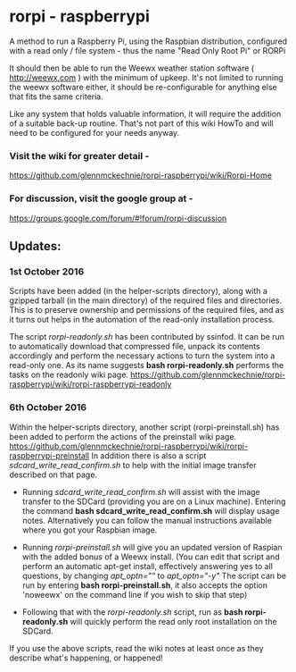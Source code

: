# rorpi - raspberrypi
A method to run a Raspberry Pi, using the Raspbian distribution, configured with a read only / file system  - thus the name "Read Only Root Pi" or RORPi

It should then be able to run the Weewx weather station software ( http://weewx.com ) with the minimum of upkeep. It's not limited to running the weewx software either, it should be re-configurable for anything else that fits the same criteria.

Like any system that holds valuable information, it will require the addition of a suitable back-up routine. That's not part of this wiki HowTo and will need to be configured for your needs anyway.


### Visit the wiki for greater detail -
https://github.com/glennmckechnie/rorpi-raspberrypi/wiki/Rorpi-Home

### For discussion, visit the google group at -
https://groups.google.com/forum/#!forum/rorpi-discussion

## Updates:
### 1st October 2016

Scripts have been added (in the helper-scripts directory), along with a gzipped tarball (in the main directory) of the required files and directories. This is to preserve ownership and permissions of the required files, and as it turns out helps in the automation of the read-only installation process.

The script *rorpi-readonly.sh* has been contributed by ssinfod. It can be run to automatically download that compressed file, unpack its contents accordingly and perform the necessary actions to turn the system into a read-only one. As its name suggests **bash rorpi-readonly.sh** performs the tasks on the readonly wiki page.
https://github.com/glennmckechnie/rorpi-raspberrypi/wiki/rorpi-raspberrypi-readonly

### 6th October 2016

Within the helper-scripts directory, another script (rorpi-preinstall.sh) has been added to perform the actions of the preinstall wiki page.  https://github.com/glennmckechnie/rorpi-raspberrypi/wiki/rorpi-raspberrypi-preinstall
In addition there is also a script *sdcard_write_read_confirm.sh* to help with the initial image transfer described on that page.

* Running *sdcard_write_read_confirm.sh* will assist with the image transfer to the SDCard (providing you are on a Linux machine). Entering the command **bash sdcard_write_read_confirm.sh** will display usage notes. Alternatively you can follow the manual instructions available where you got your Raspbian image. 

* Running *rorpi-preinstall.sh* will give you an updated version of Raspian with the added bonus of a Weewx install. (You can edit that script and perform an automatic apt-get install, effectively answering yes to all questions, by changing  *apt_optn=""* to *apt_optn="-y"*  The script can be run by entering **bash rorpi-preinstall.sh**, it also accepts the option 'noweewx' on the command line if you wish to skip that step)

* Following that with the *rorpi-readonly.sh* script, run as **bash rorpi-readonly.sh** will quickly perform the read only root installation on the SDCard.

If you use the above scripts, read the wiki notes at least once as they describe what's happening, or happened!


